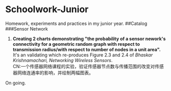 # Schoolwork-Junior
Homework, experiments and practices in my junior year.
##Catalog
###Sensor Network
1. **Creating 2 charts demonstrating "the probability of a sensor nework's connectivity for a geometric random graph with respect to transmission radius/with respect to number of nodes in a unit area".**<br>
    It's an validating which re-produces Figure 2.3 and 2.4 of *Bhaskar Krishnamachari, Networking Wireless Sensors*.<br>
    CN:一个传感器网络课程的实验，验证传感器节点数与传播范围的改变对传感器网络连通率的影响，并绘制两幅图表。

On going.  
